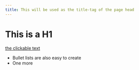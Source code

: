 ```yaml
---
title: This will be used as the title-tag of the page head
---
```


# This is a H1

[the clickable text](http://theo-armour.github.io)

* Bullet lists are also easy to create
* One more

